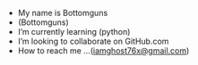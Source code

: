 -  My name is Bottomguns
-  (Bottomguns)
-  I’m currently learning (python)
-  I’m looking to collaborate on GitHub.com 
-  How to reach me ...(iamghost76x@gmail.com)

